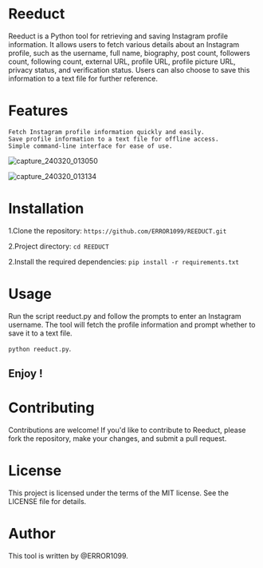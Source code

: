 
# Reeduct

Reeduct is a Python tool for retrieving and saving Instagram profile information. It allows users to fetch various details about an Instagram profile, such as the username, full name, biography, post count, followers count, following count, external URL, profile URL, profile picture URL, privacy status, and verification status. Users can also choose to save this information to a text file for further reference.

# Features

    Fetch Instagram profile information quickly and easily.
    Save profile information to a text file for offline access.
    Simple command-line interface for ease of use.



![capture_240320_013050](https://github.com/ERROR1099/REEDUCT/assets/117563608/057cdde4-17d4-4a1c-876f-e9011a78c25d)

![capture_240320_013134](https://github.com/ERROR1099/REEDUCT/assets/117563608/4e8dd16a-ca48-404e-96c1-4c533efcd8f3)




# Installation

  1.Clone the repository: `https://github.com/ERROR1099/REEDUCT.git`
  
  2.Project directory: `cd REEDUCT`
  
  2.Install the required dependencies: `pip install -r requirements.txt`

# Usage

Run the script reeduct.py and follow the prompts to enter an Instagram username. The tool will fetch the profile information and prompt whether to save it to a text file.

 `python reeduct.py`.

 ## Enjoy !

 # Contributing

Contributions are welcome! If you'd like to contribute to Reeduct, please fork the repository, make your changes, and submit a pull request.

 # License

 This project is licensed under the terms of the MIT license. See the LICENSE file for details.

 # Author
 
This tool is written by @ERROR1099.
 

